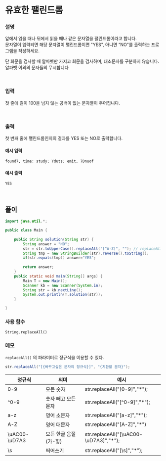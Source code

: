 # 유효한 팰린드롬
### 설명
앞에서 읽을 때나 뒤에서 읽을 때나 같은 문자열을 팰린드롬이라고 합니다. <br>
문자열이 입력되면 해당 문자열이 팰린드롬이면 "YES", 아니면 “NO"를 출력하는 프로그램을 작성하세요.

단 회문을 검사할 때 알파벳만 가지고 회문을 검사하며, 대소문자를 구분하지 않습니다. <br>
알파벳 이외의 문자들의 무시합니다

<br>

### 입력
첫 줄에 길이 100을 넘지 않는 공백이 없는 문자열이 주어집니다.


<br>

### 출력
첫 번째 줄에 팰린드롬인지의 결과를 YES 또는 NO로 출력합니다.


#### 예시 입력
```
found7, time: study; Yduts; emit, 7Dnuof
```


#### 예시 출력
```
YES
```

<br>


## 풀이
```java
import java.util.*;

public class Main {
	
	public String solution(String str) {
		String answer = "NO";
		str = str.toUpperCase().replaceAll("[^A-Z]", ""); // replaceAll 파라미터로 정규식을 쓸 수 있다.
		String tmp = new StringBuilder(str).reverse().toString();
		if(str.equals(tmp)) answer="YES";
		
		return answer;
	}
	public static void main(String[] args) {
		Main T = new Main();
		Scanner kb = new Scanner(System.in);
		String str = kb.nextLine();
		System.out.println(T.solution(str));
	}

}

```
### 사용 함수
`String.replaceAll()`

### 메모
`replaceAll()` 의 파라미터로 정규식을 이용할 수 있다.
```java
str.replaceAll("[{바꾸고싶은 문자의 정규식}]", "{치환할 문자}");
```


|정규식|의미|예시|
|---|---|---|
|0-9|모든 숫자|str.replaceAll("[0-9]","*");|
|^0-9|숫자 빼고 모든 문자|str.replaceAll("[^0-9]","*");|
|a-z|영어 소문자|str.replaceAll("[a-z]","*");|
|A-Z|영어 대문자|str.replaceAll("[A-Z]","*")|
|\uAC00-\uD7A3|모든 한글 음절(가-힣)|str.replaceAll("[\uAC00-\uD7A3]","*");|
|\\s|띄어쓰기|str.replaceAll("[\\s]","*");|



<br>

